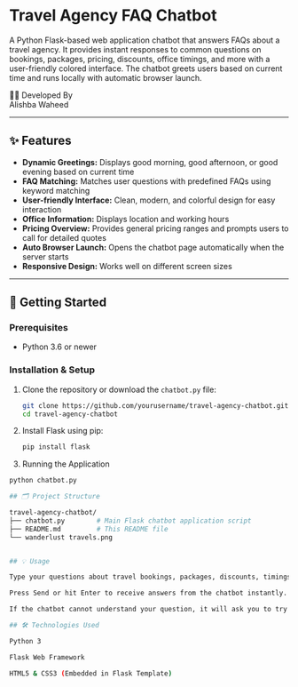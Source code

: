 
# Travel Agency FAQ Chatbot

A Python Flask-based web application chatbot that answers FAQs about a travel agency. It provides instant responses to common questions on bookings, packages, pricing, discounts, office timings, and more with a user-friendly colored interface. The chatbot greets users based on current time and runs locally with automatic browser launch.

👩‍💻 Developed By  
Alishba Waheed

---

## ✨ Features  
- **Dynamic Greetings:** Displays good morning, good afternoon, or good evening based on current time  
- **FAQ Matching:** Matches user questions with predefined FAQs using keyword matching  
- **User-friendly Interface:** Clean, modern, and colorful design for easy interaction  
- **Office Information:** Displays location and working hours  
- **Pricing Overview:** Provides general pricing ranges and prompts users to call for detailed quotes  
- **Auto Browser Launch:** Opens the chatbot page automatically when the server starts  
- **Responsive Design:** Works well on different screen sizes  

---

## 🚀 Getting Started  

### Prerequisites  
- Python 3.6 or newer  

### Installation & Setup  
1. Clone the repository or download the `chatbot.py` file:  
   ```bash
   git clone https://github.com/yourusername/travel-agency-chatbot.git
   cd travel-agency-chatbot
2. Install Flask using pip:
    ```bash
    pip install flask
3. Running the Application
 ```bash
 python chatbot.py

## 🗂️ Project Structure

travel-agency-chatbot/
├── chatbot.py        # Main Flask chatbot application script
├── README.md         # This README file
└── wanderlust travels.png 


## 💡 Usage

Type your questions about travel bookings, packages, discounts, timings, or other inquiries in the input box.

Press Send or hit Enter to receive answers from the chatbot instantly.

If the chatbot cannot understand your question, it will ask you to try another related query.

## 🛠️ Technologies Used

Python 3

Flask Web Framework

HTML5 & CSS3 (Embedded in Flask Template)
